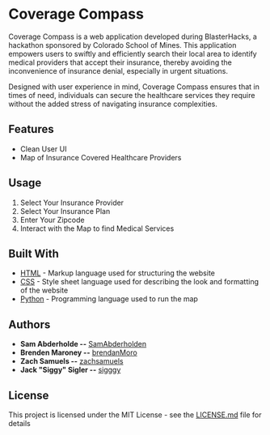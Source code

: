 # Coverage Compass

Coverage Compass is a web application developed during BlasterHacks, a hackathon sponsored by Colorado School of Mines. This application empowers users to swiftly and efficiently search their local area to identify medical providers that accept their insurance, thereby avoiding the inconvenience of insurance denial, especially in urgent situations.

Designed with user experience in mind, Coverage Compass ensures that in times of need, individuals can secure the healthcare services they require without the added stress of navigating insurance complexities.

## Features

- Clean User UI
- Map of Insurance Covered Healthcare Providers


## Usage

1. Select Your Insurance Provider
2. Select Your Insurance Plan
3. Enter Your Zipcode
4. Interact with the Map to find Medical Services 


## Built With

* [HTML](https://developer.mozilla.org/en-US/docs/Web/HTML) - Markup language used for structuring the website
* [CSS](https://developer.mozilla.org/en-US/docs/Web/CSS) - Style sheet language used for describing the look and formatting of the website
* [Python](https://www.python.org/) - Programming language used to run the map


## Authors

* **Sam Abderholde --**  [SamAbderholden](https://github.com/yourname)
* **Brenden Maroney --**  [brendanMoro](https://github.com/yourname)
* **Zach Samuels --**  [zachsamuels](https://github.com/yourname)
* **Jack "Siggy" Sigler --**  [sigggy](https://github.com/yourname)


## License

This project is licensed under the MIT License - see the [LICENSE.md](LICENSE.md) file for details

